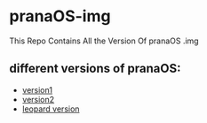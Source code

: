 # pranaOS-img
This Repo Contains All the Version Of pranaOS .img

## different versions of pranaOS:
- [version1](https://github.com/pranaOS/pranaOS-img/tree/master/version1)
- [version2](https://github.com/pranaOS/pranaOS-img/tree/master/version2)
- [leopard version](https://github.com/pranaOS/pranaOS-img/tree/master/leopard)
